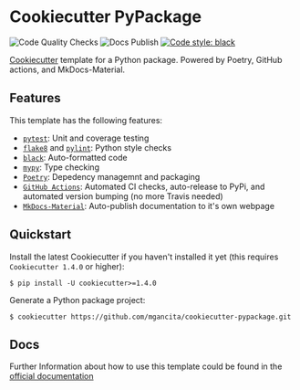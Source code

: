 # Cookiecutter PyPackage

![Code Quality Checks](https://github.com/makanu/cookiecutter-pypackage/workflows/Code%20Quality%20Checks/badge.svg)
![Docs Publish](https://github.com/makanu/cookiecutter-pypackage/workflows/Docs%20publish/badge.svg)
[![Code style: black](https://img.shields.io/badge/code%20style-black-000000.svg)](https://github.com/psf/black)

[Cookiecutter](https://github.com/cookiecutter/cookiecutter) template for a Python package. Powered by Poetry, GitHub actions, and MkDocs-Material.

## Features
This template has the following features:
  - [`pytest`](https://github.com/pytest-dev/pytest): Unit and coverage testing
  - [`flake8`](https://github.com/PyCQA/flake8) and [`pylint`](https://github.com/PyCQA/pylint): Python style checks
  - [`black`](https://github.com/psf/black): Auto-formatted code
  - [`mypy`](https://github.com/python/mypy): Type checking
  - [`Poetry`](https://github.com/python-poetry/poetry): Depedency managemnt and packaging
  - [`GitHub Actions`](https://github.com/features/actions): Automated CI checks, auto-release to PyPi, and automated version bumping (no more Travis needed)
  - [`MkDocs-Material`](https://github.com/squidfunk/mkdocs-material): Auto-publish documentation to it's own webpage

## Quickstart
Install the latest Cookiecutter if you haven't installed it yet (this requires
`Cookiecutter 1.4.0` or higher):

`$ pip install -U cookiecutter>=1.4.0`

Generate a Python package project:

`$ cookiecutter https://github.com/mgancita/cookiecutter-pypackage.git`

## Docs

Further Information about how to use this template could be found in the [official documentation](https://makanu.github.io/cookiecutter-pypackage/)
